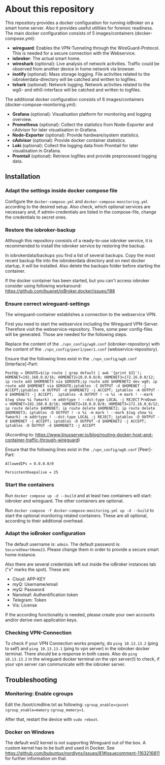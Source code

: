 # About this repository

This repository provides a docker configuration for running ioBroker on a smart home server. Also it provides useful utilities for forensic readiness.
The main docker configuration consists of 5 images/containers (docker-compose.yml):
- **wireguard**: Enables the VPN-Tunneling through the WireGuard-Protocol. This is needed for a secure connection with the Webservice.
- **iobroker**: The actual smart home.
- **wireshark** (optional): Live analysis of network activities. Traffic could be observed from another device in home network via browser.
- **inotify** (optional): Mass storage logging. File activities related to the iobrokerdata-directory will be catched and written to logfiles.
- **tshark** (optional): Network logging. Network activities related to the wg0- and eth0-interface will be catched and written to logfiles.

The additional docker configuration consists of 6 images/containers (docker-compose-monitoring.yml):
- **Grafana** (optional): Visualisation platform for monitoring and logging overview.
- **Prometheus** (optional): Collect the statistics from Node-Exporter and cAdvisor for later visualisation in Grafana.
- **Node-Exporter** (optional): Provide hardware/system statistics.
- **cAdvisor** (optional): Provide docker container statistics.
- **Loki** (optional): Collect the logging data from Promtail for later visualisation in Grafana.
- **Promtail** (optional): Retrieve logfiles and provide preprocessed logging data.

## Installation

### Adapt the settings inside docker compose file
Configure the ```docker-compose.yml``` and ```docker-compose-monitoring.yml``` according to the desired setup. Also check, which optional services are necessary and, if admin-credentials are listed in the compose-file, change the credentials to secret ones.

### Restore the iobroker-backup
Although this repository consists of a ready-to-use iobroker service, it is recommended to install the iobroker service by restoring the backup.

In iobrokerdata/backups you find a list of several backups. Copy the most recent backup file into the iobrokerdata directory and on next docker startup, it will be installed.
Also delete the backups folder before starting the container.

If the docker container has been started, but you can't access iobroker consider using following workaround: https://github.com/buanet/ioBroker.docker/issues/188

### Ensure correct wireguard-settings

The wireguard-container establishes a connection to the webservice VPN. 

First you need to start the webservice including the Wireguard VPN-Server. Therefore visit the webservice-repository. There, some peer config-files will be generated. Those are needed for the following steps.

Replace the content of the ```./vpn_config/wg0.conf``` (iobroker-repository) with the content of the ```./vpn_config/peer1/peer1.conf``` (webservice-repository).

Ensure that the following lines exist in the ```./vpn_config/wg0.conf``` [Interface]-Part:

```PostUp = DROUTE=$(ip route | grep default | awk '{print $3}'); HOMENET=192.168.0.0/16; HOMENET2=10.0.0.0/8; HOMENET3=172.16.0.0/12; ip route add $HOMENET3 via $DROUTE;ip route add $HOMENET2 dev wg0; ip route add $HOMENET via $DROUTE;iptables -I OUTPUT -d $HOMENET -j ACCEPT;iptables -A OUTPUT -d $HOMENET2 -j ACCEPT; iptables -A OUTPUT -d $HOMENET3 -j ACCEPT;  iptables -A OUTPUT ! -o %i -m mark ! --mark $(wg show %i fwmark) -m addrtype ! --dst-type LOCAL -j REJECT```
```PreDown = HOMENET=192.168.0.0/16; HOMENET2=10.0.0.0/8; HOMENET3=172.16.0.0/12; ip route delete $HOMENET; ip route delete $HOMENET2; ip route delete $HOMENET3; iptables -D OUTPUT ! -o %i -m mark ! --mark $(wg show %i fwmark) -m addrtype ! --dst-type LOCAL -j REJECT; iptables -D OUTPUT -d $HOMENET -j ACCEPT; iptables -D OUTPUT -d $HOMENET2 -j ACCEPT; iptables -D OUTPUT -d $HOMENET3 -j ACCEPT```

(According to: https://www.linuxserver.io/blog/routing-docker-host-and-container-traffic-through-wireguard)

Ensure that the following lines exist in the ```./vpn_config/wg0.conf``` [Peer]-Part:

```AllowedIPs = 0.0.0.0/0```

```PersistentKeepalive = 25```

### Start the containers

Run ```docker compose up -d --build``` and at least two containers will start: iobroker and wireguard. The other containers are optional.

Run ```docker compose -f docker-compose-monitoring.yml up -d --build``` to start the optional monitoring related containers. These are all optional, according to their additional overhead.

### Adapt the ioBroker configuration
The default username is: ```admin```. The default password is: ```SecuredSmartHome23```. Please change them in order to provide a secure smart home instance.

Also there are several credentials left out inside the ioBroker instances tab ("x" marks the spot). These are:
- Cloud: APP-KEY
- myQ: Username/email
- myQ: Password
- Nanoleaf: Authentification token
- Telegram: Token
- Vis: License

If the according functionality is needed, please create your own accounts and/or derive own application keys.


### Checking VPN-Connection

To check if your VPN Connection works properly, do ```ping 10.13.13.2``` (ping to self) and ```ping 10.13.13.1``` (ping to vpn server) in the iobroker docker terminal.
There should be a response in both cases.
Also do ```ping 10.13.13.2``` in the wireguard docker terminal on the vpn server(!) to check, if your vpn server can communicate with the iobroker server.

## Troubleshooting

### Monitoring: Enable cgroups

Edit the /boot/cmdline.txt as following:
```cgroup_enable=cpuset```
```cgroup_enable=memory```
```cgroup_memory=1```.

After that, restart the device with ```sudo reboot```.


### Docker on Windows

The default wsl2 kernel is not supporting Wireguard out of the box. A custom kernel has to be built and used in Docker.
See https://github.com/bubuntux/nordlynx/issues/81#issuecomment-1163216811 for further information on that.
